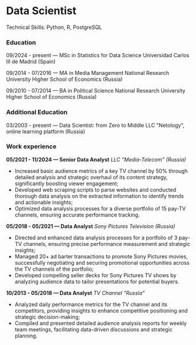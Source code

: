 # Data Scientist

Technical Skills: Python, R, PostgreSQL

### Education

09/2024 - present — MSc in Statistics for Data Science
Universidad Carlos III de Madrid (Spain)

09/2014 - 07/2016 — MA in Media Management
National Research University Higher School of Economics (Russia)

09/2010 - 07/2014 — BA in Political Science 
National Research University Higher School of Economics (Russia)

### Additional Education

03/2003 - present — Data Scientist: from Zero to Middle
LLC "Netology", online learning platform (Russia)

### Work experience

**05/2021 - 11/2024 — Senior Data Analyst**
*LLC "Media-Telecom" (Russia)*
- Increased basic audience metrics of a key TV channel by 50% through detailed analysis and strategic overhaul of its content strategy, significantly boosting viewer engagement;
- Developed web scraping scripts to parse websites and conducted thorough data analysis on the extracted information to identify trends and actionable insights;
- Optimized data analysis processes for a diverse portfolio of 15 pay-TV channels, ensuring accurate performance tracking.

**05/2018 - 05/2021 — Data Analyst**
*Sony Pictures Television (Russia)*
- Directed and enhanced data analysis processes for a portfolio of 3 pay-TV channels, ensuring precise performance measurement and strategic insights;
- Managed 20+ ad barter transactions to promote Sony Pictures movies, successfully negotiating and securing promotional opportunities across the TV channels of the portfolio;
- Developed compelling seller decks for Sony Pictures TV shows by analyzing audience data to tailor presentations for potential buyers.

**10/2013 - 05/2018 — Data Analyst**
*TV Channel "Russia"*
- Analyzed daily performance metrics for the TV channel and its competitors, providing insights to enhance competitive positioning and strategic decision-making;
- Compiled and presented detailed audience analysis reports for weekly team meetings, facilitating data-driven discussions and strategic planning.
